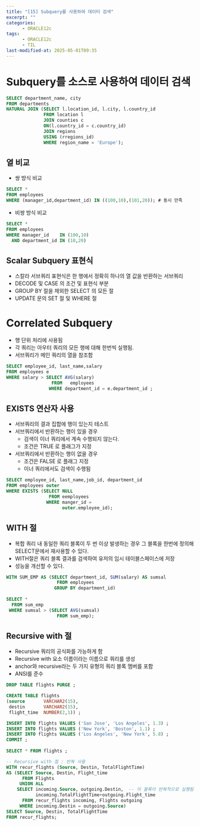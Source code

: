 ```yaml
---
title: "[15] Subquery를 사용하여 데이터 검색"
excerpt: ""
categories:
      - ORACLE12c
tags:
      - ORACLE12c
      - TIL
last-modified-at: 2025-05-01T09:35
---
```


# Subquery를 소스로 사용하여 데이터 검색

```sql
SELECT department_name, city
FROM departments
NATURAL JOIN (SELECT l.location_id, l.city, l.country_id
              FROM location l
              JOIN counties c
              ON(l.country_id = c.country_id)
              JOIN regions
              USING (rregions_id)
              WHERE region_name = 'Europe');
```

## 열 비교

- 쌍 방식 비교

```sql
SELECT *
FROM employees
WHERE (manager_id,department_id) IN ((100,10),(101,20)); # 동시 만족                            
```

- 비쌍 방식 비교

```sql
SELECT *
FROM employees
WHERE manager_id    IN (100,10)
  AND department_id IN (10,20)
```

## Scalar Subquery 표현식

- 스칼라 서브쿼리 표현식은 한 행에서 정확히 하나의 열 값을 반환하는 서브쿼리
- DECODE 및 CASE 의 조건 및 표현식 부분
- GROUP BY 절을 제외한 SELECT 의 모든 절
- UPDATE 문의 SET 절 및 WHERE 절

# Correlated Subquery

- 행 단위 처리에 사용됨
- 각 쿼리는 아우터 쿼리의 모든 행에 대해 한번씩 실행됨.
- 서브쿼리가 메인 쿼리의 열을 참조함

```sql
SELECT employee_id, last_name,salary
FROM employees e
WHERE salary > SELECT AVG(salary)
                 FROM   employees
                WHERE department_id = e.department_id ;
```

## EXISTS 연산자 사용

- 서브쿼리의 결과 집합에 행이 있는지 테스트
- 서브쿼리에서 반환하는 행이 있을 경우
    - 검색이 이너 쿼리에서 계속 수행되지 않는다.
    - 조건은 TRUE 로 플래그가 지정
- 서브쿼리에서 반환하는 행이 없을 경우
    - 조건은 FALSE 로 플래그 지정
    - 이너 쿼리에서도 검색이 수행됨

```sql
SELECT employee_id, last_name,job_id, department_id
FROM employees outer 
WHERE EXISTS (SELECT NULL
                FROM eemployees
               WHERE manger_id =
                     outer.employee_id);
```

## WITH 절

- 복합 쿼리 내 동일한 쿼리 블록이 두 번 이상 발생하는 경우 그 블록을 한번에 정의해 SELECT문에서 재사용할 수 있다.
- WITH절은 쿼리 블록 결과를 검색하여 유저의 임시 테이블스페이스에 저장
- 성능을 개선할 수 있다.

```sql
WITH SUM_EMP AS (SELECT department_id, SUM(salary) AS sumsal
                   FROM employees
                  GROUP BY department_id)
                  
SELECT *
  FROM sum_emp
 WHERE sumsal > (SELECT AVG(sumsal)
                   FROM sum_emp);
```

## Recursive with 절

- Recursive 쿼리의 공식화를 가능하게 함
- Recursive with 요소 이름이라는 이름으로 쿼리를 생성
- anchor와 recursive라는 두 가지 유형의 쿼리 블록 멤버를 포함
- ANSI를 준수

```sql
DROP TABLE flights PURGE ; 

CREATE TABLE flights 
(source       VARCHAR2(15), 
 destin       VARCHAR2(15), 
 flight_time  NUMBER(2,1)) ; 

INSERT INTO flights VALUES ('San Jose', 'Los Angeles', 1.3) ; 
INSERT INTO flights VALUES ('New York', 'Boston', 1.1) ; 
INSERT INTO flights VALUES ('Los Angeles', 'New York', 5.8) ; 
COMMIT ;
        
SELECT * FROM flights ;

-- Recursive with 절 : 반복 사용
WITH recur_flights (Source, Destin, TotalFlightTime) 
AS (SELECT Source, Destin, Flight_time
      FROM Flights
     UNION ALL
    SELECT incoming.Source, outgoing.Destin,  -- 이 블록이 반복적으로 실행됨.
           incoming.TotalFlightTime+outgoing.Flight_time
      FROM recur_flights incoming, Flights outgoing
     WHERE incoming.Destin = outgoing.Source)
SELECT Source, Destin, TotalFlightTime 
FROM recur_flights;
```